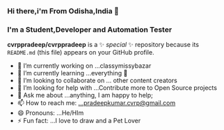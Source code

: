 ### Hi there,i'm From Odisha,India 👋

### I'm a Student,Developer and Automation Tester


**cvrppradeep/cvrppradeep** is a ✨ _special_ ✨ repository because its `README.md` (this file) appears on your GitHub profile.

- 🔭 I’m currently working on ...classymissybazar
- 🌱 I’m currently learning ...everything 🤣
- 👯 I’m looking to collaborate on ... other content creators
- 🤔 I’m looking for help with ...Contribute more to Open Source projects
- 💬 Ask me about ...anything, I am happy to help;
- 📫 How to reach me: ...pradeepkumar.cvrp@gmail.com
- 😄 Pronouns: ...He/HIm
- ⚡ Fun fact: ...I love to draw and a Pet Lover


